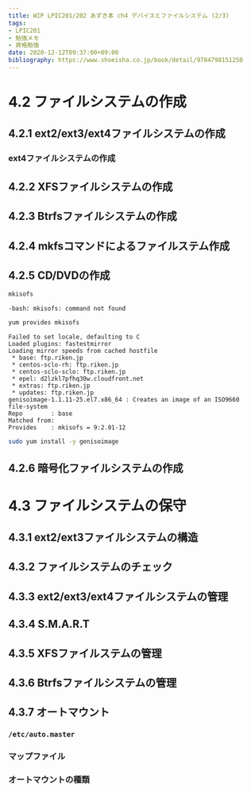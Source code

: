 ```yaml
---
title: WIP LPIC201/202 あずき本 ch4 デバイスとファイルシステム (2/3)
tags:
- LPIC201
- 勉強メモ
- 資格勉強
date: 2020-12-12T09:37:00+09:00
bibliography: https://www.shoeisha.co.jp/book/detail/9784798151250
---
```





# 4.2 ファイルシステムの作成 #

## 4.2.1 ext2/ext3/ext4ファイルシステムの作成 ##

### ext4ファイルシステムの作成 ###

## 4.2.2 XFSファイルシステムの作成 ##

## 4.2.3 Btrfsファイルシステムの作成 ##

## 4.2.4 mkfsコマンドによるファイルステム作成 ##

## 4.2.5 CD/DVDの作成 ##

```sh
mkisofs
```

```
-bash: mkisofs: command not found
```

``` sh
yum provides mkisofs
```

```
Failed to set locale, defaulting to C
Loaded plugins: fastestmirror
Loading mirror speeds from cached hostfile
 * base: ftp.riken.jp
 * centos-sclo-rh: ftp.riken.jp
 * centos-sclo-sclo: ftp.riken.jp
 * epel: d2lzkl7pfhq30w.cloudfront.net
 * extras: ftp.riken.jp
 * updates: ftp.riken.jp
genisoimage-1.1.11-25.el7.x86_64 : Creates an image of an ISO9660 file-system
Repo        : base
Matched from:
Provides    : mkisofs = 9:2.01-12
```


```sh
sudo yum install -y genisoimage
```


## 4.2.6 暗号化ファイルシステムの作成 ##




# 4.3 ファイルシステムの保守 #

## 4.3.1 ext2/ext3ファイルシステムの構造 ##

## 4.3.2 ファイルシステムのチェック ##

## 4.3.3 ext2/ext3/ext4ファイルシステムの管理 ##

## 4.3.4 S.M.A.R.T ##

## 4.3.5 XFSファイルステムの管理 ##

## 4.3.6 Btrfsファイルシステムの管理 ##

## 4.3.7 オートマウント ##

### `/etc/auto.master` ###

### マップファイル ###

### オートマウントの種類 ###



